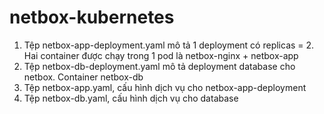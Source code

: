 # netbox-kubernetes
1. Tệp netbox-app-deployment.yaml mô tả 1 deployment có replicas = 2. Hai container được chạy trong 1 pod là netbox-nginx + netbox-app
2. Tệp netbox-db-deployment.yaml mô tả deployment database cho netbox. Container netbox-db
3. Tệp netbox-app.yaml, cấu hình dịch vụ cho netbox-app-deployment
4. Tệp netbox-db.yaml, cấu hình dịch vụ cho database
